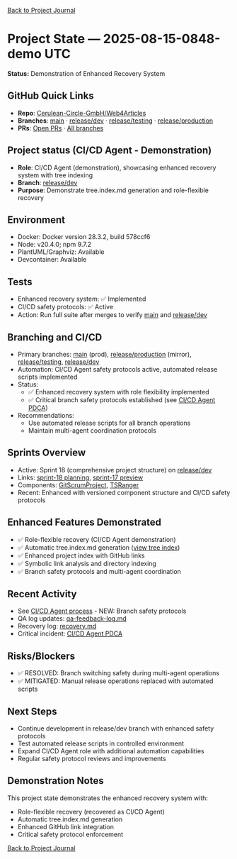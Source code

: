 [Back to Project Journal](../)

# Project State — 2025-08-15-0848-demo UTC

**Status:** Demonstration of Enhanced Recovery System

## GitHub Quick Links
- **Repo**: [Cerulean-Circle-GmbH/Web4Articles](https://github.com/Cerulean-Circle-GmbH/Web4Articles)
- **Branches**: [main](https://github.com/Cerulean-Circle-GmbH/Web4Articles/tree/main) · [release/dev](https://github.com/Cerulean-Circle-GmbH/Web4Articles/tree/release/dev) · [release/testing](https://github.com/Cerulean-Circle-GmbH/Web4Articles/tree/release/testing) · [release/production](https://github.com/Cerulean-Circle-GmbH/Web4Articles/tree/release/production)
- **PRs**: [Open PRs](https://github.com/Cerulean-Circle-GmbH/Web4Articles/pulls) · [All branches](https://github.com/Cerulean-Circle-GmbH/Web4Articles/branches)

## Project status (CI/CD Agent - Demonstration)
- **Role**: CI/CD Agent (demonstration), showcasing enhanced recovery system with tree indexing
- **Branch**: [release/dev](https://github.com/Cerulean-Circle-GmbH/Web4Articles/tree/release/dev)
- **Purpose**: Demonstrate tree.index.md generation and role-flexible recovery

## Environment
- Docker: Docker version 28.3.2, build 578ccf6
- Node: v20.4.0; npm 9.7.2
- PlantUML/Graphviz: Available
- Devcontainer: Available

## Tests
- Enhanced recovery system: ✅ Implemented
- CI/CD safety protocols: ✅ Active
- Action: Run full suite after merges to verify [main](https://github.com/Cerulean-Circle-GmbH/Web4Articles/tree/main) and [release/dev](https://github.com/Cerulean-Circle-GmbH/Web4Articles/tree/release/dev)

## Branching and CI/CD
- Primary branches: [main](https://github.com/Cerulean-Circle-GmbH/Web4Articles/tree/main) (prod), [release/production](https://github.com/Cerulean-Circle-GmbH/Web4Articles/tree/release/production) (mirror), [release/testing](https://github.com/Cerulean-Circle-GmbH/Web4Articles/tree/release/testing), [release/dev](https://github.com/Cerulean-Circle-GmbH/Web4Articles/tree/release/dev)
- Automation: CI/CD Agent safety protocols active, automated release scripts implemented
- Status:
  - ✅ Enhanced recovery system with role flexibility implemented
  - ✅ Critical branch safety protocols established (see [CI/CD Agent PDCA](../../../roles/CICDAgent/PDCA/2025-08-15-UTC-0824.md))
- Recommendations:
  - Use automated release scripts for all branch operations
  - Maintain multi-agent coordination protocols

## Sprints Overview
- Active: Sprint 18 (comprehensive project structure) on [release/dev](https://github.com/Cerulean-Circle-GmbH/Web4Articles/tree/release/dev)
- Links: [sprint-18 planning](../../sprints/sprint-18/planning.md), [sprint-17 preview](../../sprints/sprint-17/planning-preview.md)
- Components: [GitScrumProject](../../Documentation/GitScrumProject/), [TSRanger](../../components/TSRanger/)
- Recent: Enhanced with versioned component structure and CI/CD safety protocols

## Enhanced Features Demonstrated
- ✅ Role-flexible recovery (CI/CD Agent demonstration)
- ✅ Automatic tree.index.md generation ([view tree index](./tree.index.md))
- ✅ Enhanced project index with GitHub links
- ✅ Symbolic link analysis and directory indexing
- ✅ Branch safety protocols and multi-agent coordination

## Recent Activity
- See [CI/CD Agent process](../../roles/CICDAgent/process.md) - NEW: Branch safety protocols
- QA log updates: [qa-feedback-log.md](../../qa-feedback-log.md)
- Recovery log: [recovery.md](../../recovery.md)
- Critical incident: [CI/CD Agent PDCA](../../roles/CICDAgent/PDCA/2025-08-15-UTC-0824.md)

## Risks/Blockers
- ✅ RESOLVED: Branch switching safety during multi-agent operations
- ✅ MITIGATED: Manual release operations replaced with automated scripts

## Next Steps
- Continue development in release/dev branch with enhanced safety protocols
- Test automated release scripts in controlled environment
- Expand CI/CD Agent role with additional automation capabilities
- Regular safety protocol reviews and improvements

## Demonstration Notes
This project state demonstrates the enhanced recovery system with:
- Role-flexible recovery (recovered as CI/CD Agent)
- Automatic tree.index.md generation
- Enhanced GitHub link integration
- Critical safety protocol enforcement

[Back to Project Journal](../)

